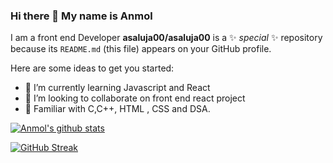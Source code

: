 ### Hi there 👋 My name is Anmol 
I am a front end Developer
**asaluja00/asaluja00** is a ✨ _special_ ✨ repository because its `README.md` (this file) appears on your GitHub profile.

Here are some ideas to get you started:

- 🌱 I’m currently learning Javascript and React
- 👯 I’m looking to collaborate on front end react project
- 🤔 Familiar with C,C++, HTML , CSS and DSA.


[![Anmol's github stats](https://github-readme-stats.vercel.app/api?username=asaluja00)](https://github.com/asaluja00/github-readme-stats)

[![GitHub Streak](https://streak-stats.demolab.com/?user=asaluja00)](https://git.io/streak-stats)
